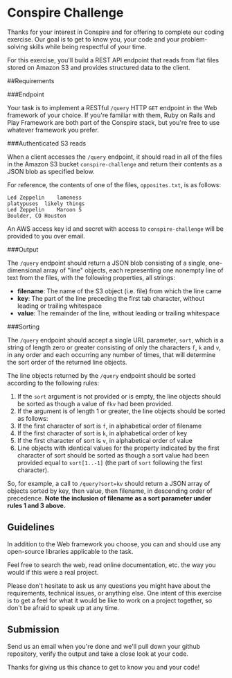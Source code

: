 # Conspire Challenge

Thanks for your interest in Conspire and for offering to complete our coding exercise. Our goal is to get to know you, your code and your problem-solving skills while being respectful of your time.

For this exercise, you'll build a REST API endpoint that reads from flat files stored on Amazon S3 and provides structured data to the client.


##Requirements

###Endpoint

Your task is to implement a RESTful `/query` HTTP `GET` endpoint in the Web framework of your choice. If you're familiar with them, Ruby on Rails and Play Framework are both part of the Conspire stack, but you're free to use whatever framework you prefer.

###Authenticated S3 reads

When a client accesses the `/query` endpoint, it should read in all of the files in the Amazon S3 bucket `conspire-challenge` and return their contents as a JSON blob as specified below.

For reference, the contents of one of the files, `opposites.txt`, is as follows:

    Led Zeppelin	lameness
    platypuses	likely things
    Led Zeppelin	Maroon 5
    Boulder, CO	Houston

An AWS access key id and secret with access to `conspire-challenge` will be provided to you over email.

###Output

The `/query` endpoint should return a JSON blob consisting of a single, one-dimensional array of "line" objects, each representing one nonempty line of text from the files, with the following properties, all strings:

* **filename**: The name of the S3 object (i.e. file) from which the line came
* **key**: The part of the line preceding the first tab character, without leading or trailing whitespace
* **value**: The remainder of the line, without leading or trailing whitespace

###Sorting

The `/query` endpoint should accept a single URL parameter, `sort`, which is a string of length zero or greater consisting of only the characters `f`, `k` and `v`, in any order and each occurring any number of times, that will determine the sort order of the returned line objects.

The line objects returned by the `/query` endpoint should be sorted according to the following rules:

1. If the `sort` argument is not provided or is empty, the line objects should be sorted as though a value of `fkv` had been provided.
1. If the argument is of length 1 or greater, the line objects should be sorted as follows:
  1. If the first character of sort is `f`, in alphabetical order of filename
  1. If the first character of sort is `k`, in alphabetical order of key
  1. If the first character of sort is `v`, in alphabetical order of value
1. Line objects with identical values for the property indicated by the first character of sort should be sorted as though a sort value had been provided equal to `sort[1..-1]` (the part of `sort` following the first character).

So, for example, a call to `/query?sort=kv` should return a JSON array of objects sorted by key, then value, then filename, in descending order of precedence. **Note the inclusion of filename as a sort parameter under rules 1 and 3 above.**

## Guidelines

In addition to the Web framework you choose, you can and should use any open-source libraries applicable to the task.

Feel free to search the web, read online documentation, etc. the way you would if this were a real project.

Please don't hesitate to ask us any questions you might have about the requirements, technical issues, or anything else.  One intent of this exercise is to get a feel for what it would be like to work on a project together, so don't be afraid to speak up at any time.

## Submission

Send us an email when you're done and we'll pull down your github repository, verify the output and take a close look at your code.

Thanks for giving us this chance to get to know you and your code!
